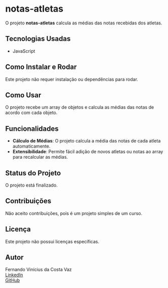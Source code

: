 # notas-atletas

O projeto **notas-atletas** calcula as médias das notas recebidas dos atletas.

## Tecnologias Usadas

- JavaScript

## Como Instalar e Rodar

Este projeto não requer instalação ou dependências para rodar.

## Como Usar

O projeto recebe um array de objetos e calcula as médias das notas de acordo com cada objeto.

## Funcionalidades

- **Cálculo de Médias**: O projeto calcula a média das notas de cada atleta automaticamente.
- **Extensibilidade**: Permite fácil adição de novos atletas ou notas ao array para recalcular as médias.

## Status do Projeto

O projeto está finalizado.

## Contribuições

Não aceito contribuições, pois é um projeto simples de um curso.

## Licença

Este projeto não possui licenças específicas.

## Autor

Fernando Vinícius da Costa Vaz  
[LinkedIn](https://www.linkedin.com/in/fernando-vinicius-35010a251/)  
[GitHub](https://github.com/FerVini)
